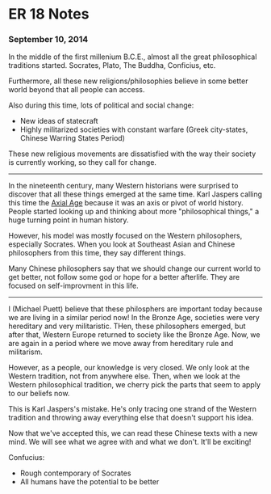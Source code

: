 ER 18 Notes
===========

### September 10, 2014

In the middle of the first millenium B.C.E., almost all the great philosophical traditions started.
Socrates, Plato, The Buddha, Conficius, etc.

Furthermore, all these new religions/philosophies believe in some better world beyond that all people can access.

Also during this time, lots of political and social change:
* New ideas of statecraft
* Highly militarized societies with constant warfare (Greek city-states, Chinese Warring States Period)

These new religious movements are dissatisfied with the way their society is currently working, so they call for change.

---

In the nineteenth century, many Western historians were surprised to discover that all these things emerged at the same time.
Karl Jaspers calling this time the [Axial Age](https://en.wikipedia.org/wiki/Axial_Age) because it was an axis or pivot of world history.
People started looking up and thinking about more "philosophical things," a huge turning point in human history.

However, his model was mostly focused on the Western philosophers, especially Socrates.
When you look at Southeast Asian and Chinese philosophers from this time, they say different things.

Many Chinese philosophers say that we should change our current world to get better, not follow some god or hope for a better afterlife.
They are focused on self-improvment in this life.

---

I (Michael Puett) believe that these philosphers are important today because we are living in a similar period now!
In the Bronze Age, societies were very hereditary and very militaristic.
THen, these philosophers emerged, but after that, Western Europe returned to society like the Bronze Age.
Now, we are again in a period where we move away from hereditary rule and militarism.

However, as a people, our knowledge is very closed.
We only look at the Western tradition, not from anywhere else.
Then, when we look at the Western philosophical tradition, we cherry pick the parts that seem to apply to our beliefs now.

This is Karl Jaspers's mistake.
He's only tracing one strand of the Western tradition and throwing away everything else that doesn't support his idea.

Now that we've accepted this, we can read these Chinese texts with a new mind.
We will see what we agree with and what we don't.
It'll be exciting!

Confucius:

* Rough contemporary of Socrates
* All humans have the potential to be better
